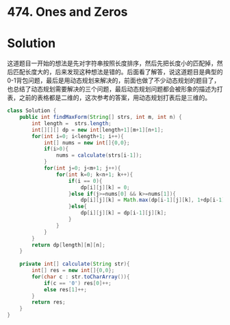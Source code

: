 # 474. Ones and Zeros

# Solution

这道题目一开始的想法是先对字符串按照长度排序，然后先把长度小的匹配掉，然后匹配长度大的，后来发现这种想法是错的。后面看了解答，说这道题目是典型的0-1背包问题，最后是用动态规划来解决的，前面也做了不少动态规划的题目了， 也总结了动态规划需要解决的三个问题，最后动态规划问题都会被形象的描述为打表，之前的表格都是二维的，这次参考的答案，用动态规划打表后是三维的。

```java
class Solution {
    public int findMaxForm(String[] strs, int m, int n) {
        int length =  strs.length;
        int[][][] dp = new int[length+1][m+1][n+1];
        for(int i=0; i<length+1; i++){
            int[] nums = new int[]{0,0};
            if(i>0){
                nums = calculate(strs[i-1]);
            }
            for(int j=0; j<m+1; j++){
                for(int k=0; k<n+1; k++){
                    if(i == 0){
                        dp[i][j][k] = 0;
                    }else if(j>=nums[0] && k>=nums[1]){
                        dp[i][j][k] = Math.max(dp[i-1][j][k], 1+dp[i-1][j-nums[0]][k-nums[1]]);
                    }else{
                        dp[i][j][k] = dp[i-1][j][k];
                    }
                }
            }
        }
        return dp[length][m][n];
    }
    
    private int[] calculate(String str){
        int[] res = new int[]{0,0};
        for(char c : str.toCharArray()){
            if(c == '0') res[0]++;
            else res[1]++;
        }        
        return res;
    }
}
```

